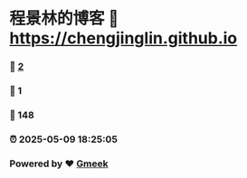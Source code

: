 # 程景林的博客 :link: https://chengjinglin.github.io 
### :page_facing_up: [2](https://chengjinglin.github.io/tag.html) 
### :speech_balloon: 1 
### :hibiscus: 148 
### :alarm_clock: 2025-05-09 18:25:05 
### Powered by :heart: [Gmeek](https://github.com/Meekdai/Gmeek)
